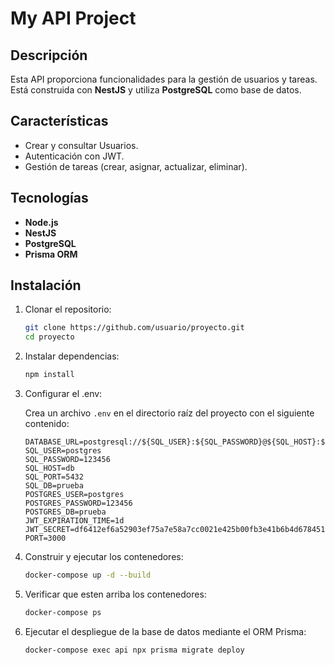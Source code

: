 # My API Project

## Descripción
Esta API proporciona funcionalidades para la gestión de usuarios y tareas. Está construida con **NestJS** y utiliza **PostgreSQL** como base de datos.

## Características
- Crear y consultar Usuarios.
- Autenticación con JWT.
- Gestión de tareas (crear, asignar, actualizar, eliminar).

## Tecnologías
- **Node.js**
- **NestJS**
- **PostgreSQL**
- **Prisma ORM**

## Instalación

1. Clonar el repositorio:
   ```bash
   git clone https://github.com/usuario/proyecto.git
   cd proyecto

2. Instalar dependencias:
    ```bash
    npm install

3. Configurar el .env:

    Crea un archivo `.env` en el directorio raíz del proyecto con el siguiente contenido:

    ```properties
    DATABASE_URL=postgresql://${SQL_USER}:${SQL_PASSWORD}@${SQL_HOST}:${SQL_PORT}/${SQL_DB}
    SQL_USER=postgres
    SQL_PASSWORD=123456
    SQL_HOST=db
    SQL_PORT=5432
    SQL_DB=prueba
    POSTGRES_USER=postgres
    POSTGRES_PASSWORD=123456
    POSTGRES_DB=prueba
    JWT_EXPIRATION_TIME=1d
    JWT_SECRET=df6412ef6a52903ef75a7e58a7cc0021e425b00fb3e41b6b4d678451f9e1616a772e84e6641821499bac9b782f8dbe5c992452d4cb72965761391899eafd1efa
    PORT=3000

4. Construir y ejecutar los contenedores:
    ```bash
    docker-compose up -d --build

5. Verificar que esten arriba los contenedores:
    ```bash
    docker-compose ps

6. Ejecutar el despliegue de la base de datos mediante el ORM Prisma:
    ```bash
    docker-compose exec api npx prisma migrate deploy